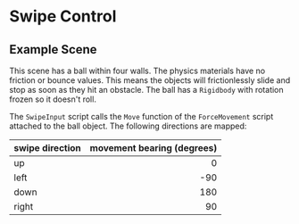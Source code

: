 # Swipe Control

## Example Scene

This scene has a ball within four walls. The physics materials have no friction or bounce values. This means the objects will frictionlessly slide and stop as soon as they hit an obstacle. The ball has a `Rigidbody` with rotation frozen so it doesn't roll.

The `SwipeInput` script calls the `Move` function of the `ForceMovement` script attached to the ball object. The following directions are mapped:

| swipe direction | movement bearing (degrees) |
|-----------------|---------------------------:|
| up              | 0                          |
| left            | -90                        |
| down            | 180                        |
| right           | 90                         |
